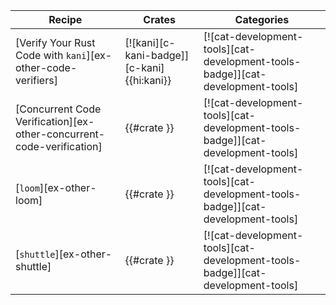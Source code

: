 | Recipe | Crates | Categories |
|---|---|---|
| [Verify Your Rust Code with `kani`][ex-other-code-verifiers] | [![kani][c-kani-badge]][c-kani]{{hi:kani}} | [![cat-development-tools][cat-development-tools-badge]][cat-development-tools] |
| [Concurrent Code Verification][ex-other-concurrent-code-verification] | {{#crate }} | [![cat-development-tools][cat-development-tools-badge]][cat-development-tools] |
| [`loom`][ex-other-loom] | {{#crate }} | [![cat-development-tools][cat-development-tools-badge]][cat-development-tools] |
| [`shuttle`][ex-other-shuttle] | {{#crate }} | [![cat-development-tools][cat-development-tools-badge]][cat-development-tools] |
